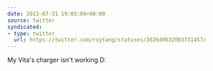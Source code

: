 ```yaml
---
date: 2013-07-31 19:03:04+00:00
source: twitter
syndicated:
- type: twitter
  url: https://twitter.com/roytang/statuses/362649632003731457/
---
```


My Vita's charger isn't working D: